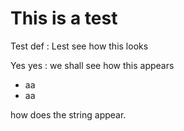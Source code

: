 # This is a test

Test def
: Lest see how this looks

Yes yes
: we shall see how this appears
- aa
- aa

how does the string appear.